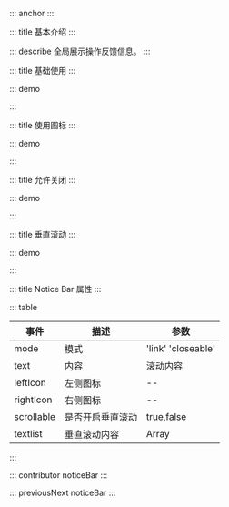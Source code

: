 ::: anchor
:::

::: title 基本介绍
:::

::: describe 全局展示操作反馈信息。
:::

::: title 基础使用
:::

::: demo

<template>
    <lay-notice-bar text="以写作为工具，为道途，先帮助自己一程，再以自己的领悟帮助他人一程, 这是一种服务 。" mode="link"></lay-notice-bar>
</template>

<script>
export default {
  setup() {

    return {
    }
  }
}
</script>

:::

::: title 使用图标
:::

::: demo

<template>
    <lay-notice-bar leftIcon="layui-icon-mute" text="最好的爱是两个人彼此做个伴，不要束缚，不要缠绕，不要占有，不渴望从对方那里得到，只是并肩站在一起，看看这个世界。"></lay-notice-bar>
</template>

<script>
export default {
  setup() {

    return {
    }
  }
}
</script>

:::

::: title 允许关闭
:::

::: demo

<template>
    <lay-notice-bar leftIcon="layui-icon-mute" rightIcon="layui-icon-close" text="所有发生过的都是既定的。是应该发生。只能发生。" mode="closeable" background="#ecf5ff"	></lay-notice-bar>
</template>

<script>
import { ref } from "vue"

export default {
  setup() {

    const visible = ref(true);

    return {
        visible
    }
  }
}
</script>

:::

::: title 垂直滚动
:::

::: demo
<template>
    <lay-notice-bar :scrollable="true" leftIcon="layui-icon-mute" :textlist="list">
    </lay-notice-bar>
</template>

<script>
import { reactive } from "vue"

export default {
  setup() {

    const list = reactive([
      { id: '1', text: '条目一' },
      { id: '2', text: '条目二' },
      { id: '3', text: '条目三' },
      { id: '4', text: '条目四' },
    ])
    return {
        list,
    }
  }
}
</script>

:::

::: title Notice Bar 属性
:::

::: table

| 事件 | 描述     | 参数                  |
| ---- | -------- | --------------------- |
| mode | 模式 | 'link' 'closeable' |
| text | 内容 | 滚动内容 |
| leftIcon | 左侧图标 | -- |
| rightIcon | 右侧图标 | -- |
| scrollable | 是否开启垂直滚动|true,false|
|  textlist  | 垂直滚动内容| Array|
:::

::: contributor noticeBar
:::  

::: previousNext noticeBar
:::
